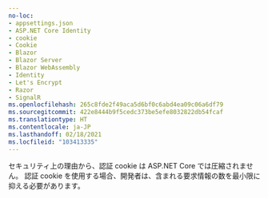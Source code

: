 ```yaml
---
no-loc:
- appsettings.json
- ASP.NET Core Identity
- cookie
- Cookie
- Blazor
- Blazor Server
- Blazor WebAssembly
- Identity
- Let's Encrypt
- Razor
- SignalR
ms.openlocfilehash: 265c8fde2f49aca5d6bf0c6abd4ea09c06a6df79
ms.sourcegitcommit: 422e8444b9f5cedc373be5efe8032822db54fcaf
ms.translationtype: HT
ms.contentlocale: ja-JP
ms.lasthandoff: 02/18/2021
ms.locfileid: "103413335"
---
```

セキュリティ上の理由から、認証 cookie は ASP.NET Core では圧縮されません。 認証 cookie を使用する場合、開発者は、含まれる要求情報の数を最小限に抑える必要があります。
